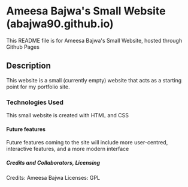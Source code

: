 # Ameesa Bajwa's Small Website (abajwa90.github.io)
This README file is for Ameesa Bajwa's Small Website, hosted through Github Pages
## Description
This website is a small (currently empty) website that acts as a starting point for my portfolio site. 
### Technologies Used
This small website is created with HTML and CSS
#### Future features
Future features coming to the site will include more user-centred, interactive features, and a more modern interface
##### Credits and Collaborators, Licensing 
Credits: Ameesa Bajwa
Licenses: GPL
